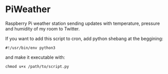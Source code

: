 # PiWeather
Raspberry Pi weather station sending updates with temperature, pressure and humidity of my room to Twitter.

If you want to add this script to cron, add python shebang at the beggining:  
```
#!/usr/bin/env python3
```
and make it executable with: 
```
chmod u+x /path/to/script.py
```
